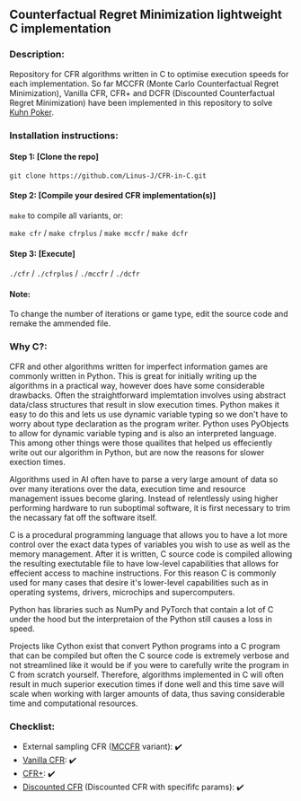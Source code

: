 ## Counterfactual Regret Minimization lightweight C implementation
### Description:
Repository for CFR algorithms written in C to optimise execution speeds for each implementation. So far MCCFR (Monte Carlo Counterfactual Regret Minimization), Vanilla CFR, CFR+ and DCFR (Discounted Counterfactual Regret Minimization) have been implemented in this repository to solve [Kuhn Poker](https://en.wikipedia.org/wiki/Kuhn_poker "Kuhn Poker").

### Installation instructions:
#### Step 1: [Clone the repo]

`git clone https://github.com/Linus-J/CFR-in-C.git`

#### Step 2: [Compile your desired CFR implementation(s)]

`make` to compile all variants, or:

`make cfr` / `make cfrplus` / `make mccfr` / `make dcfr` 

#### Step 3: [Execute]

`./cfr` / `./cfrplus` / `./mccfr` / `./dcfr` 

#### Note:

To change the number of iterations or game type, edit the source code and remake the ammended file.

### Why C?:
CFR and other algorithms written for imperfect information games are commonly written in Python. This is great for initially writing up the algorithms in a practical way, however does have some considerable drawbacks. Often the straightforward implemtation involves using abstract data/class structures that result in slow execution times. Python makes it easy to do this and lets us use dynamic variable typing so we don't have to worry about type declaration as the program writer. Python uses PyObjects to allow for dynamic variable typing and is also an interpreted language. This among other things were those quailites that helped us effeciently write out our algorithm in Python, but are now the reasons for slower exection times. 

Algorithms used in AI often have to parse a very large amount of data so over many iterations over the data, execution time and resource management issues become glaring. Instead of relentlessly using higher performing hardware to run suboptimal software, it is first necessary to trim the necassary fat off the software itself.

C is a procedural programming language that allows you to have a lot more control over the exact data types of variables you wish to use as well as the memory management. After it is written, C source code is compiled allowing the resulting exectutable file to have low-level capabilities that allows for effecient access to machine instructions. For this reason C is commonly used for many cases that desire it's lower-level capabilities such as in operating systems, drivers, microchips and supercomputers.

Python has libraries such as NumPy and PyTorch that contain a lot of C under the hood but the interpretaion of the Python still causes a loss in speed.

Projects like Cython exist that convert Python programs into a C program that can be compiled but often the C source code is extremely verbose and not streamlined like it would be if you were to carefully write the program in C from scratch yourself. Therefore, algorithms implemented in C will often result in much superior execution times if done well and this time save will scale when working with larger amounts of data, thus saving considerable time and computational resources.

### Checklist:
- External sampling CFR ([MCCFR](https://proceedings.neurips.cc/paper/2009/file/00411460f7c92d2124a67ea0f4cb5f85-Paper.pdf "MCCFR") variant): ✔️
- [Vanilla CFR](https://proceedings.neurips.cc/paper/2007/file/08d98638c6fcd194a4b1e6992063e944-Paper.pdf "Vanilla CFR"): ✔️
- [CFR+](https://arxiv.org/abs/1407.5042 "CFR+"): ✔️
- [Discounted CFR](https://ojs.aaai.org/index.php/AAAI/article/download/4007/3885 "Discounted CFR") (Discounted CFR with specififc params): ✔️
